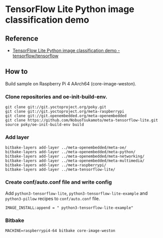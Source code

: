 # TensorFlow Lite Python image classification demo

## Reference

- [TensorFlow Lite Python image classification demo - tensorflow/tensorflow](https://github.com/tensorflow/tensorflow/blob/v2.19.0/tensorflow/lite/examples/python/README.md)

## How to
Build sample on Raspberry Pi 4 AArch64 (core-image-weston).

### Clone repositories and oe-init-build-env.
```
git clone git://git.yoctoproject.org/poky.git
git clone git://git.yoctoproject.org/meta-raspberrypi
git clone git://git.openembedded.org/meta-openembedded
git clone https://github.com/NobuoTsukamoto/meta-tensorflow-lite.git
source poky/oe-init-build-env build
```

### Add layer
```
bitbake-layers add-layer ../meta-openembedded/meta-oe/
bitbake-layers add-layer ../meta-openembedded/meta-python/
bitbake-layers add-layer ../meta-openembedded/meta-networking/
bitbake-layers add-layer ../meta-openembedded/meta-multimedia/
bitbake-layers add-layer ../meta-raspberrypi/
bitbake-layers add-layer ../meta-tensorflow-lite/
```

### Create conf/auto.conf file and write config
Add `python3-tensorflow-lite`, `python3-tensorflow-lite-example` and `python3-pillow` recipes to `conf/auto.conf` file.
```
IMAGE_INSTALL:append = " python3-tensorflow-lite-example"
```

### Bitbake
```
MACHINE=raspberrypi4-64 bitbake core-image-weston
```

